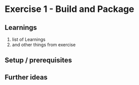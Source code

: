 # Exercise 1 - Build and Package

## Learnings
1. list of Learnings
2. and other things from exercise

## Setup / prerequisites

## Further ideas

